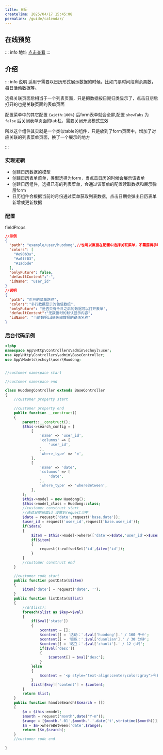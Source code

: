```yaml
---
title: 日历
createTime: 2025/04/17 15:45:08
permalink: /guide/calendar/
---
```


## 在线预览
::: info 地址
[点击查看](https://echoyl.com/antadmin/components/calendar)
:::
## 介绍

::: info 说明
适用于需要以日历形式展示数据的时候。比如门票时间段剩余票数，每日活动数据等。

选择关联页面后相当于一个列表页面，只是把数据按日期归类显示了，点击日期后打开的也是关联页面的表单页面

配置菜单中的其它配置 `{width:100%}` 后form表单就会全屏,配置 `showTabs` 为 `false` 后关闭表单页面的tab栏，需要关闭开发模式生效

所以这个组件其实就是一个类似table的组件，只是放到了form页面中，增加了对应关联的列表菜单页面，换了一个展示的地方

:::
### 实现逻辑

- 创建日历数据的模型
- 创建日历表单菜单，类型选择为form，当点击日历的时候会展示该表单
- 创建日历组件，选择已有的列表菜单，会通过该菜单的配置读取数据和展示弹层form
- 日历组件会根据当前的月份通过菜单获取列表数据，点击日期会弹出日历表单新增或更新数据

### 配置
fieldProps
```json
//示例
{
  "path": "example/user/huodong",//也可以直接在配置中选择关联菜单，不需要再手动配置path
  "colors": [
    "#e90b3a",
    "#a0ff03",
    "#1ad5de"
  ],
  "onlyFuture": false,
  "defaultContent":"-",
  "idName": "user_id"
}
//说明
{
  "path": "对应的菜单路径",
  "colors":"多行数据显示的色值数组",
  "onlyFuture": "是否只有今日之后的数据可以打开表单",
  "defaultContent":"无数据时的默认显示内容",
  "idName": "当前数据id值传输数据的键值名称"
}
```

### 后台代码示例
```php
<?php
namespace App\Http\Controllers\admin\echoyl\user;
use App\Http\Controllers\admin\BaseController;
use App\Models\echoyl\user\Huodong;


//customer namespace start

//customer namespace end

class HuodongController extends BaseController
{
	//customer property start
	
	//customer property end
    public function __construct()
	{
		parent::__construct();
		$this->search_config = [
		    [
		        'name' => 'user_id',
		        'columns' => [
		            'user_id',
		        ],
		        'where_type' => '=',
		    ],
		    [
		        'name' => 'date',
		        'columns' => [
		            'date',
		        ],
		        'where_type' => 'whereBetween',
		    ],
		];
		$this->model = new Huodong();
		$this->model_class = Huodong::class;
		//customer construct start
		//通过日期获取id 设置到request当中
		$date = request('date',request('base.date'));
		$user_id = request('user_id',request('base.user_id'));
		if($date)
		{
			$item = $this->model->where(['date'=>$date,'user_id'=>$user_id])->first();
			if($item)
			{
				request()->offsetSet('id',$item['id']);
			}
		}
		//customer construct end
	}

	//customer code start
	public function postData(&$item)
	{
		$item['date'] = request('date', '');
	}
	public function listData(&$list)
	{
		//d($list);
		foreach($list as $key=>$val)
		{
			if($val['state'])
			{
				$content = [];
				$content[] = '活动：'.$val['huodong'].' / 160 千卡';
				$content[] = '锻炼：'.$val['duanlian'].' / 30 分钟';
				$content[] = '站立：'.$val['zhanli'].' / 12 小时';
				if($val['desc'])
				{
					$content[] = $val['desc'];
				}
			}else
			{
				$content = '<p style="text-align:center;color:gray">今日躺平</p>';
			}
			$list[$key]['content'] = $content;
		}
		return $list;
	}
	public function handleSearch($search = [])
	{
		$m = $this->model;
		$month = request('month',date("Y-m"));
		$range = [$month.'-01',$month.'-'.date('t',strtotime($month))];
		$m = $m->whereBetween('date',$range);
		return [$m,$search];
	}
	//customer code end
	
}


```